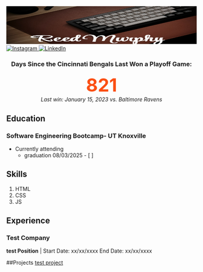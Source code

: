 <img src="IMG_4626.jpg" alt="name" width="900px" height="100px">
<a href="https://instagram.com/Reed_Murphy">
  <img src="https://cdn.jsdelivr.net/npm/simple-icons@v3/icons/instagram.svg" alt="Instagram" width="30px"/>
</a>
<a href="https://linkedin.com/in/reed-murphy-509a73235">
  <img src="https://cdn.jsdelivr.net/gh/devicons/devicon/icons/linkedin/linkedin-original.svg" alt="LinkedIn" width="30px"/>
</a>

<!-- BEGIN BENGALS COUNTER -->
<!-- BEGIN BENGALS COUNTER -->
<div align='center'><h3>Days Since the Cincinnati Bengals Last Won a Playoff Game:</h3>
<div style='font-size:48px; font-weight:bold; color:#FB4F14;'>821</div>
<div><i>Last win: January 15, 2023 vs. Baltimore Ravens</i></div></div>
<!-- END BENGALS COUNTER -->
<!-- END BENGALS COUNTER -->

## Education
### Software Engineering Bootcamp- UT Knoxville
- Currently attending
  - graduation 08/03/2025 - [ ]
 
## Skills
1. HTML
2. CSS
3. JS

## Experience 
### Test Company 
**test Position** | Start Date: xx/xx/xxxx End Date: xx/xx/xxxx

##Projects
[test project](https://github.com/yourusername/new-project)



